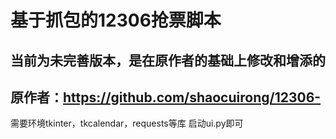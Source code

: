 # 基于抓包的12306抢票脚本
## 当前为未完善版本，是在原作者的基础上修改和增添的
## 原作者：https://github.com/shaocuirong/12306-

需要环境tkinter，tkcalendar，requests等库
启动ui.py即可
